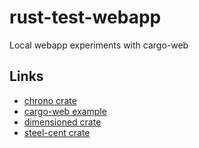 # rust-test-webapp
Local webapp experiments with cargo-web

## Links
- [chrono crate](https://github.com/chronotope/chrono)
- [cargo-web example](https://github.com/bluejekyll/kp-chart)
- [dimensioned crate](https://github.com/paholg/dimensioned)
- [steel-cent crate](https://duelinmarkers.gitlab.io/steel-cent/)
